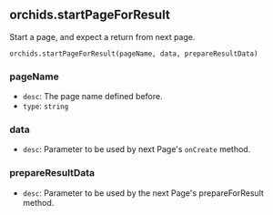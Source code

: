 
## orchids.startPageForResult

Start a page, and expect a return from next page.

```
orchids.startPageForResult(pageName, data, prepareResultData)
```

### pageName

* `desc`: The page name defined before.
* `type`: `string`

### data

* `desc`: Parameter to be used by next Page's `onCreate` method.

### prepareResultData

* `desc`: Parameter to be used by the next Page's prepareForResult method.
